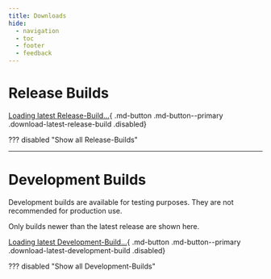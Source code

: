 ```yaml
---
title: Downloads
hide:
  - navigation
  - toc
  - footer
  - feedback
---
```

<style>
  .disabled,
  details.disabled {
    pointer-events: none;
    opacity: 0.5;
    }
</style>
<script defer type="text/javascript" src="../_webCode/js/downloads.js"></script>

# Release Builds
 
[Loading latest Release-Build...](#){ .md-button .md-button--primary .download-latest-release-build .disabled}

??? disabled "Show all Release-Builds"
    <div class="grid cards" id="download-all-release-build" markdown>
    </div>

---

# Development Builds

Development builds are available for testing purposes. They are not recommended for production use.

Only builds newer than the latest release are shown here.

[Loading latest Development-Build...](#){ .md-button .md-button--primary .download-latest-development-build .disabled}

??? disabled "Show all Development-Builds" 
    <div class="grid cards" id="download-all-development-build" markdown>
    </div>
